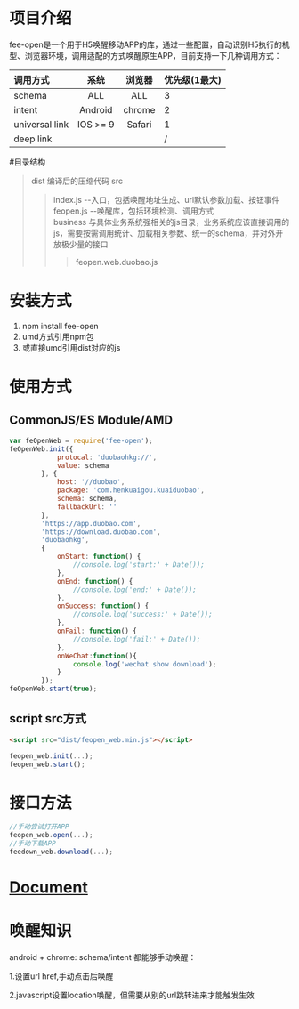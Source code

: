 # 项目介绍
 fee-open是一个用于H5唤醒移动APP的库，通过一些配置，自动识别H5执行的机型、浏览器环境，调用适配的方式唤醒原生APP，目前支持一下几种调用方式：


| 调用方式|系统|浏览器|优先级(1最大)
|:----------|:----------:|:----------:|-----------|
| schema      | ALL | ALL| 3 |
| intent      | Android | chrome | 2 |
| universal link | IOS >= 9 | Safari| 1 |
| deep link|||/|


#目录结构

>dist 编译后的压缩代码 
>src 
>>index.js	--入口，包括唤醒地址生成、url默认参数加载、按钮事件  
>>feopen.js	--唤醒库，包括环境检测、调用方式  
>> business  与具体业务系统强相关的js目录，业务系统应该直接调用的js，需要按需调用统计、加载相关参数、统一的schema，并对外开放极少量的接口  
>>>feopen.web.duobao.js  

 
# 安装方式
1. npm install fee-open
2. umd方式引用npm包
3. 或直接umd引用dist对应的js

# 使用方式
## CommonJS/ES Module/AMD
```javascript
var feOpenWeb = require('fee-open');
feOpenWeb.init({
            protocal: 'duobaohkg://',
            value: schema
        }, {
            host: '//duobao',
            package: 'com.henkuaigou.kuaiduobao',
            schema: schema,
            fallbackUrl: ''
        }, 
        'https://app.duobao.com',
        'https://download.duobao.com', 
        'duobaohkg', 
        {
            onStart: function() {
                //console.log('start:' + Date());
            },
            onEnd: function() {
                //console.log('end:' + Date());
            },
            onSuccess: function() {
                //console.log('success:' + Date());
            },
            onFail: function() {
                //console.log('fail:' + Date());
            },
            onWeChat:function(){
                console.log('wechat show download');
            }
        });
feOpenWeb.start(true);
```

## script src方式
```html
<script src="dist/feopen_web.min.js"></script>
```
```javascript
feopen_web.init(...);
feopen_web.start();
```
# 接口方法
```javascript
//手动尝试打开APP
feopen_web.open(...);
//手动下载APP
feedown_web.download(...);
```

# [Document](https://git.mail.netease.com/gzliruixi/fe-open/wikis/home)  
# 唤醒知识
android + chrome: schema/intent 都能够手动唤醒：

1.设置url href,手动点击后唤醒 

2.javascript设置location唤醒，但需要从别的url跳转进来才能触发生效